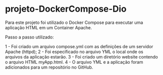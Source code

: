 # projeto-DockerCompose-Dio

Para este projeto foi utilizado o Docker Compose para executar uma aplicação HTML em um Container Apache.

Passo a passo utilizado:

1 - Foi criado um arquivo compose.yml com as definições de um servidor Apache (httpd); 
2 - Foi especificado no arquivo YML o local onde os arquivos da aplicação estarão. 
3 - Foi criado um diretório website contendo o arquivo HTML myApp.html.
4 - O arquivo YML e a aplicação foram adicionados para um repositório no GitHub. 
